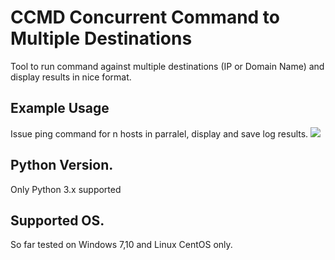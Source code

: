 # CCMD Concurrent Command to Multiple Destinations
Tool to run command against multiple destinations (IP or Domain Name) and display results in nice format. 

## Example Usage
Issue ping command for n hosts in parralel, display and save log results.
![]( ccmd/winExample.jpg )

## Python Version.
Only Python 3.x supported

## Supported OS.
So far tested on Windows 7,10 and Linux CentOS only.
